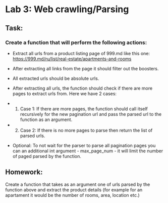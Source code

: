 # Lab 3: Web crawling/Parsing

## Task:

### Create a function that will perform the following actions:	

*  Extract all urls from a product listing page of 999.md like this one: https://999.md/ru/list/real-estate/apartments-and-rooms

* After extracting all links from the page it should filter out the boosters.

* All extracted urls should be absolute urls.

* After extracting all urls, the function should check if there are more pages to extract urls from. Here we have 2 cases:
* 1. Case 1: If there are more pages, the function should call itself recursively for the new pagination url and pass the parsed url to the function as an argument.
* 2. Case 2: If there is no more pages to parse then return the list of parsed urls.

* Optional: To not wait for the parser to parse all pagination pages you can an additional int argument - max_page_num - it will limit the number of paged parsed by the function.

## Homework:

Create a function that takes as an argument one of urls parsed by the function above and extract the product details (for example for an apartament it would be the number of rooms, area, location etc.)
